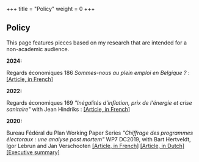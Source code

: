 +++
title = "Policy"
weight = 0
+++


## Policy
This page features pieces based on my research that are intended for a non-academic audience. 

**2024:**

Regards économiques 186 *Sommes-nous au plein emploi en Belgique ?* : [[Article, in French]](https://www.regards-economiques.be/index.php?option=com_reco&view=article&cid=243)

**2022:**

Regards économiques 169 *"Inégalités d'inflation, prix de l'énergie et crise sanitaire"* with Jean Hindriks : [[Article, in French]](https://www.regards-economiques.be/index.php?option=com_reco&view=article&cid=219)

**2020:**

Bureau Fédéral du Plan Working Paper Series *"Chiffrage des programmes électoraux : une analyse post mortem"* WP7 DC2019, 
with Bart Hertveldt, Igor Lebrun and Jan Verschooten [[Article, in French]](https://www.plan.be/uploaded/documents/202003300846580.WP_07_DC2019_12111_F.pdf) [[Article, in Dutch]](https://www.plan.be/uploaded/documents/202003300847140.WP_07_DC2019_12111_N.pdf) [[Executive summary]](https://www.plan.be/publications/publication-1981-fr-chiffrage_des_programmes_electoraux_une_analyse_post_mortem_document_redige_dans_le_cadre_de_l_evaluation_du_chiffrage_2019)
